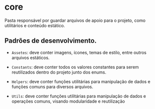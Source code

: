 # core

Pasta responsável por guardar arquivos de apoio para o projeto, como utilitários e conteúdo estático.

## Padrões de desenvolvimento.

- `Assetes`: deve conter imagens, ícones, temas de estilo, entre outros arquivos estáticos.

- `Constants`: deve conter todos os valores constantes para serem reutilizados dentro do projeto junto dos enums.

- `Helpers`: deve conter funções utilitárias para manipulação de dados e funções comuns para diversos arquivos.

- `Utils`: deve conter funções utilitárias para manipulação de dados e operações comuns, visando modularidade e reutilização
